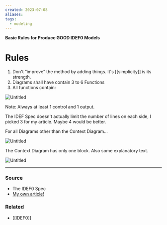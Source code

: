 ```yaml
---
created: 2023-07-08
aliases: 
tags:
  - modeling
---
```

**Basic Rules for Produce GOOD IDEF0 Models**

# Rules

1. Don't “improve” the method by adding things. It's [[simplicity]] is its strength.
2. Diagrams shall have contain 3 to 6 Functions
3. All functions contain:

![Untitled](Untitled.png)

Note:
	Always at least 1 control and 1 output.

The IDEF Spec doesn't actually limit the number of lines on each side, I picked 3 for my article. Maybe 4 would be better.

For all Diagrams other than the Context Diagram...

![Untitled](Untitled%201.png)

The Context Diagram has only one block. Also some explanatory text.

![Untitled](Untitled%202.png)

****
### Source
- The IDEF0 Spec 
- [My own article!](https://aarongilly.com/gillespedia/idef0/)

### Related
- [[IDEF0]]